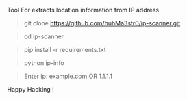 Tool For extracts location information from IP address


> git clone https://github.com/huhMa3str0/ip-scanner.git


> cd ip-scanner


> pip install -r requirements.txt


> python ip-info


> Enter ip: example.com OR 1.1.1.1


Happy Hacking !
